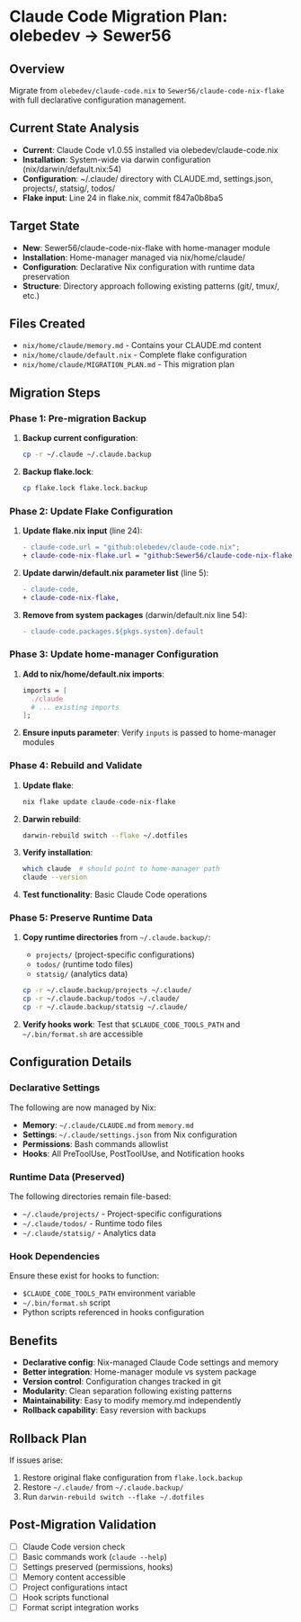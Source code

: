 # Claude Code Migration Plan: olebedev → Sewer56

## Overview
Migrate from `olebedev/claude-code.nix` to `Sewer56/claude-code-nix-flake` with full declarative configuration management.

## Current State Analysis
- **Current**: Claude Code v1.0.55 installed via olebedev/claude-code.nix
- **Installation**: System-wide via darwin configuration (nix/darwin/default.nix:54)
- **Configuration**: ~/.claude/ directory with CLAUDE.md, settings.json, projects/, statsig/, todos/
- **Flake input**: Line 24 in flake.nix, commit f847a0b8ba5

## Target State
- **New**: Sewer56/claude-code-nix-flake with home-manager module
- **Installation**: Home-manager managed via nix/home/claude/
- **Configuration**: Declarative Nix configuration with runtime data preservation
- **Structure**: Directory approach following existing patterns (git/, tmux/, etc.)

## Files Created
- `nix/home/claude/memory.md` - Contains your CLAUDE.md content
- `nix/home/claude/default.nix` - Complete flake configuration
- `nix/home/claude/MIGRATION_PLAN.md` - This migration plan

## Migration Steps

### Phase 1: Pre-migration Backup
1. **Backup current configuration**:
   ```bash
   cp -r ~/.claude ~/.claude.backup
   ```
2. **Backup flake.lock**:
   ```bash
   cp flake.lock flake.lock.backup
   ```

### Phase 2: Update Flake Configuration
1. **Update flake.nix input** (line 24):
   ```diff
   - claude-code.url = "github:olebedev/claude-code.nix";
   + claude-code-nix-flake.url = "github:Sewer56/claude-code-nix-flake";
   ```

2. **Update darwin/default.nix parameter list** (line 5):
   ```diff
   - claude-code,
   + claude-code-nix-flake,
   ```

3. **Remove from system packages** (darwin/default.nix line 54):
   ```diff
   - claude-code.packages.${pkgs.system}.default
   ```

### Phase 3: Update home-manager Configuration
1. **Add to nix/home/default.nix imports**:
   ```nix
   imports = [
     ./claude
     # ... existing imports
   ];
   ```

2. **Ensure inputs parameter**: Verify `inputs` is passed to home-manager modules

### Phase 4: Rebuild and Validate
1. **Update flake**:
   ```bash
   nix flake update claude-code-nix-flake
   ```
2. **Darwin rebuild**:
   ```bash
   darwin-rebuild switch --flake ~/.dotfiles
   ```
3. **Verify installation**:
   ```bash
   which claude  # should point to home-manager path
   claude --version
   ```
4. **Test functionality**: Basic Claude Code operations

### Phase 5: Preserve Runtime Data
1. **Copy runtime directories** from `~/.claude.backup/`:
   - `projects/` (project-specific configurations)
   - `todos/` (runtime todo files)
   - `statsig/` (analytics data)

   ```bash
   cp -r ~/.claude.backup/projects ~/.claude/
   cp -r ~/.claude.backup/todos ~/.claude/
   cp -r ~/.claude.backup/statsig ~/.claude/
   ```

2. **Verify hooks work**: Test that `$CLAUDE_CODE_TOOLS_PATH` and `~/.bin/format.sh` are accessible

## Configuration Details

### Declarative Settings
The following are now managed by Nix:
- **Memory**: `~/.claude/CLAUDE.md` from `memory.md`
- **Settings**: `~/.claude/settings.json` from Nix configuration
- **Permissions**: Bash commands allowlist
- **Hooks**: All PreToolUse, PostToolUse, and Notification hooks

### Runtime Data (Preserved)
The following directories remain file-based:
- `~/.claude/projects/` - Project-specific configurations
- `~/.claude/todos/` - Runtime todo files
- `~/.claude/statsig/` - Analytics data

### Hook Dependencies
Ensure these exist for hooks to function:
- `$CLAUDE_CODE_TOOLS_PATH` environment variable
- `~/.bin/format.sh` script
- Python scripts referenced in hooks configuration

## Benefits
- **Declarative config**: Nix-managed Claude Code settings and memory
- **Better integration**: Home-manager module vs system package
- **Version control**: Configuration changes tracked in git
- **Modularity**: Clean separation following existing patterns
- **Maintainability**: Easy to modify memory.md independently
- **Rollback capability**: Easy reversion with backups

## Rollback Plan
If issues arise:
1. Restore original flake configuration from `flake.lock.backup`
2. Restore `~/.claude/` from `~/.claude.backup/`
3. Run `darwin-rebuild switch --flake ~/.dotfiles`

## Post-Migration Validation
- [ ] Claude Code version check
- [ ] Basic commands work (`claude --help`)
- [ ] Settings preserved (permissions, hooks)
- [ ] Memory content accessible
- [ ] Project configurations intact
- [ ] Hook scripts functional
- [ ] Format script integration works
